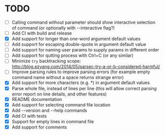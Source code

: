 # TODO

- [ ] Calling command without parameter should show interactive selection of command (or optionally with --interactive flag?)
- [ ] Add CI with build and release
- [x] Add support for longer than one-word argument default values
- [ ] Add support for escaping double-quote in argument default value
- [ ] Add support for naming user params to supply params in different order
- [ ] Add support for qutting process with Ctrl+C (or any similar)
- [ ] Minimize `try` backtracking scope: http://blog.ezyang.com/2014/05/parsec-try-a-or-b-considered-harmful/
- [ ] Improve parsing rules to improve parsing errors (for example empty command name without a space returns strange error)
- [x] Add support for more characters (e.g. *) in argument default values
- [x] Parse whole file, instead of lines per line (this will allow correct parsing error report on line details, and other features)
- [x] README documentation
- [x] Add support for selecting command file location
- [x] Add --version and --help commands
- [x] Add CI with tests
- [x] Support for empty lines in command file
- [x] Add support for comments
